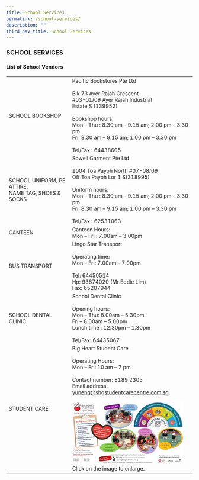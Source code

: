 ```yaml
---
title: School Services
permalink: /school-services/
description: ""
third_nav_title: School Services
---
```



### SCHOOL SERVICES

#### List of School Vendors

| | |
| --- | --- |
| SCHOOL BOOKSHOP | Pacific Bookstores Pte Ltd<br><br>Blk 73 Ayer Rajah Crescent<br>#03-01/09 Ayer Rajah Industrial<br>Estate S (139952)<br><br>Bookshop hours:<br>Mon – Thu : 8.30 am – 9.15 am; 2.00 pm – 3.30 pm<br>Fri: 8.30 am – 9.15 am; 1.00 pm – 3.30 pm<br><br>Tel/Fax : 64438605 |
| SCHOOL UNIFORM, PE ATTIRE,<br>NAME TAG, SHOES & SOCKS | Sowell Garment Pte Ltd<br><br>1004 Toa Payoh North #07-08/09<br>Off Toa Payoh Lor 1 S(318995)<br><br>Uniform hours:<br>Mon – Thu : 8.30 am – 9.15 am; 2.00 pm – 3.30 pm<br>Fri: 8.30 am – 9.15 am; 1.00 pm – 3.30 pm<br><br>Tel/Fax : 62531063  |
| CANTEEN | Canteen Hours:<br>Mon – Fri : 7.00am – 3.00pm  |
| BUS TRANSPORT | Lingo Star Transport<br><br>Operating time:<br>Mon – Fri: 7.00am – 7.00pm<br><br>Tel: 64450514<br>Hp: 93874020 (Mr Eddie Lim)<br>Fax: 65207944<br>  |
| SCHOOL DENTAL CLINIC | School Dental Clinic<br><br>Opening hours:<br>Mon – Thu: 8.00am – 5.30pm<br>Fri – 8.00am – 5.00pm<br>Lunch time : 12.30pm – 1.30pm<br><br>Tel/Fax: 64435067 |
| STUDENT CARE | Big Heart Student Care<br><br>Operating Hours:<br>Mon – Fri: 10 am – 7 pm<br><br>Contact number: 8189 2305<br>Email address: [yuneng@shgstudentcarecentre.com.sg](mailto:yuneng@shgstudentcarecentre.com.sg)<br><br>[![](/images/YN-Big-Heart-300x169.jpg)](/images/YN-Big-Heart.jpg)<br>Click on the image to enlarge. |
